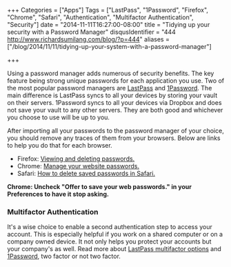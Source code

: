 +++
Categories = ["Apps"]
Tags = ["LastPass", "1Password", "Firefox", "Chrome", "Safari", "Authentication", "Multifactor Authentication", "Security"]
date = "2014-11-11T16:27:00-08:00"
title = "Tidying up your security with a Password Manager"
disqusIdentifier = "444 http://www.richardsumilang.com/blog/?p=444"
aliases = ["/blog/2014/11/11/tidying-up-your-system-with-a-password-manager"]

+++

[1]: https://lastpass.com/ "LastPass"
[2]: https://agilebits.com/onepassword "1Password"

[3]: https://support.mozilla.org/en-US/kb/password-manager-remember-delete-change-passwords#w_viewing-and-deleting-passwords "Delete passwords from Firefox"
[4]: https://support.google.com/chrome/answer/95606?hl=en "Manage your website passwords in Chrome"
[5]: https://discussions.apple.com/thread/4458882?tstart=0

[6]: https://helpdesk.lastpass.com/security-options/multifactor-authentication-options/ "LastPass multifactor options"
[7]: https://blog.agilebits.com/2011/09/23/two-factor-or-not-two-factor/ "1Password two factor authentication"

Using a password manager adds numerous of security benefits. The key feature
being strong unique passwords for each application you use. Two of the most
popular password managers are [LastPass][1] and [1Password][2]. The main
difference is LastPass syncs to all your devices by storing your vault on their
servers. 1Password syncs to all your devices via Dropbox and does not save your
vault to any other servers. They are both good and whichever you choose to use
will be up to you.

<!--more-->

After importing all your passwords to the password manager of your choice, you
should remove any traces of them from your browsers. Below are links to help you
do that for each browser.

- Firefox: [Viewing and deleting passwords.][3]
- Chrome: [Manage your website passwords.][4]
- Safari: [How to delete saved passwords in Safari.][5]

**Chrome: Uncheck "Offer to save your web passwords." in your Preferences to
have it stop asking.**

### Multifactor Authentication

It's a wise choice to enable a second authentication step to access your
account. This is especially helpful if you work on a shared computer or on a
company owned device. It not only helps you protect your accounts but your
company's as well. Read more about [LastPass multifactor options][6] and
[1Password][7], two factor or not two factor</a>.
